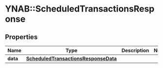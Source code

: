# YNAB::ScheduledTransactionsResponse

## Properties
Name | Type | Description | Notes
------------ | ------------- | ------------- | -------------
**data** | [**ScheduledTransactionsResponseData**](ScheduledTransactionsResponseData.md) |  | 


